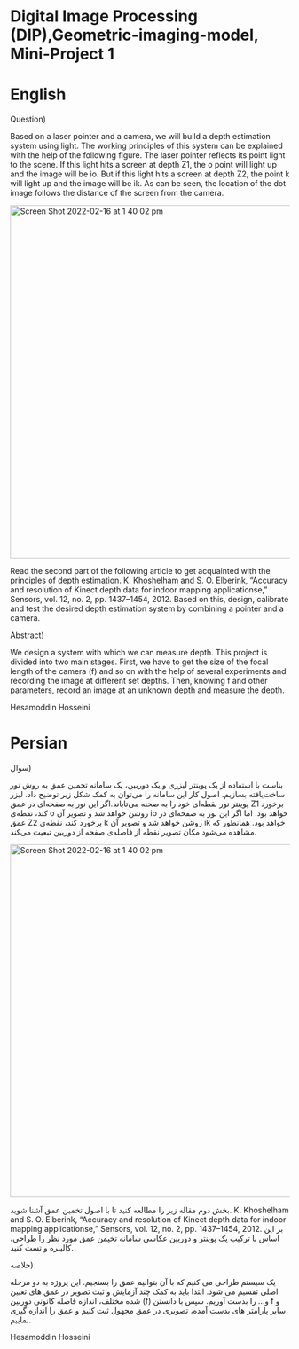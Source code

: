 # Digital Image Processing (DIP),Geometric-imaging-model, Mini-Project 1

# English

Question)

Based on a laser pointer and a camera, we will build a depth estimation system using light. The working principles of this system can be explained with the help of the following figure. The laser pointer reflects its point light to the scene. If this light hits a screen at depth Z1, the o point will light up and the image will be io. But if this light hits a screen at depth Z2, the point k will light up and the image will be ik. As can be seen, the location of the dot image follows the distance of the screen from the camera.

<img width="637" alt="Screen Shot 2022-02-16 at 1 40 02 pm" src="https://user-images.githubusercontent.com/89314766/154242826-85c4e795-d49b-44e0-8852-fad4509ebaae.png">


Read the second part of the following article to get acquainted with the principles of depth estimation.
K. Khoshelham and S. O. Elberink, “Accuracy and resolution of Kinect depth data for indoor mapping applicationse,” Sensors, vol. 12, no. 2, pp. 1437–1454, 2012.
Based on this, design, calibrate and test the desired depth estimation system by combining a pointer and a camera.

Abstract)

We design a system with which we can measure depth. This project is divided into two main stages. First, we have to get the size of the focal length of the camera (f) and so on with the help of several experiments and recording the image at different set depths. Then, knowing f and other parameters, record an image at an unknown depth and measure the depth.

Hesamoddin Hosseini

# Persian
سوال)

بناست با استفاده از یک پوینتر لیزری و یک دوربین، یک سامانه تخمین عمق به روش نور ساخت‌یافته بسازیم. اصول کار این سامانه را می‌توان به کمک شکل زیر توضیح داد. لیزر پوینتر نور نقطه‌ای خود را به صحنه می‌تاباند.اگر این نور به صفحه‌ای در عمق Z1 برخورد کند، نقطه‌ی o روشن خواهد شد و تصویر آن io خواهد بود. اما اگر این نور به صفحه‌ای در عمق Z2 برخورد کند، نقطه‌ی k روشن خواهد شد و تصویر آن ik خواهد بود. همانطور که مشاهده می‌شود مکان تصویر نقطه از فاصله‌ی صفحه از دوربین تبعیت می‌کند.

<img width="637" alt="Screen Shot 2022-02-16 at 1 40 02 pm" src="https://user-images.githubusercontent.com/89314766/154242826-85c4e795-d49b-44e0-8852-fad4509ebaae.png">

 
بخش دوم مقاله زیر را مطالعه کنید تا با اصول تخمین عمق آشنا شوید.
K. Khoshelham and S. O. Elberink, “Accuracy and resolution of Kinect depth data for indoor mapping applicationse,” Sensors, vol. 12, no. 2, pp. 1437–1454, 2012.
بر این اساس با ترکیب یک پوینتر و دوربین عکاسی سامانه تخیمن عمق مورد نظر را طراحی، کالیبره و تست کنید.

خلاصه)

یک سیستم طراحی می کنیم که با آن بتوانیم عمق را بسنجیم. این پروژه به دو مرحله اصلی تقسیم می شود. ابتدا باید به کمک چند آزمایش و ثبت تصویر در عمق های تعیین شده مختلف، اندازه فاصله کانونی دوربین (f) و... را بدست آوریم. سپس با دانستن f و سایر پارامتر های بدست آمده، تصویری در عمق مجهول ثبت کنیم و عمق را اندازه گیری نماییم.

Hesamoddin Hosseini
